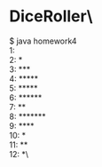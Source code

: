 # DiceRoller\
$ java homework4\
1: \
2: *\
3: ***\
4: *****\
5: *****\
6: ******\
7: **\
8: *******\
9: ****\
10: *\
11: **\
12: *\
